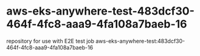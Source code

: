 # aws-eks-anywhere-test-483dcf30-464f-4fc8-aaa9-4fa108a7baeb-16
repository for use with E2E test job aws-eks-anywhere-test:483dcf30-464f-4fc8-aaa9-4fa108a7baeb-16

